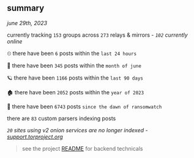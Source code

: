 
## summary
_june 29th, 2023_

currently tracking `153` groups across `273` relays & mirrors - _`102` currently online_

⏲ there have been `6` posts within the `last 24 hours`

🦈 there have been `345` posts within the `month of june`

🪐 there have been `1166` posts within the `last 90 days`

🏚 there have been `2052` posts within the `year of 2023`

🦕 there have been `6743` posts `since the dawn of ransomwatch`

there are `83` custom parsers indexing posts

_`20` sites using v2 onion services are no longer indexed - [support.torproject.org](https://support.torproject.org/onionservices/v2-deprecation/)_

> see the project [README](https://github.com/joshhighet/ransomwatch#ransomwatch--) for backend technicals
